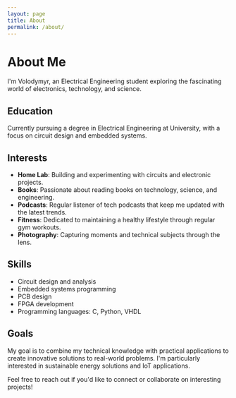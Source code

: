 ```yaml
---
layout: page
title: About
permalink: /about/
---
```


# About Me

I'm Volodymyr, an Electrical Engineering student exploring the fascinating world of electronics, technology, and science.

## Education

Currently pursuing a degree in Electrical Engineering at University, with a focus on circuit design and embedded systems.

## Interests

- **Home Lab**: Building and experimenting with circuits and electronic projects.
- **Books**: Passionate about reading books on technology, science, and engineering.
- **Podcasts**: Regular listener of tech podcasts that keep me updated with the latest trends.
- **Fitness**: Dedicated to maintaining a healthy lifestyle through regular gym workouts.
- **Photography**: Capturing moments and technical subjects through the lens.

## Skills

- Circuit design and analysis
- Embedded systems programming
- PCB design
- FPGA development
- Programming languages: C, Python, VHDL

## Goals

My goal is to combine my technical knowledge with practical applications to create innovative solutions to real-world problems. I'm particularly interested in sustainable energy solutions and IoT applications.

Feel free to reach out if you'd like to connect or collaborate on interesting projects!
